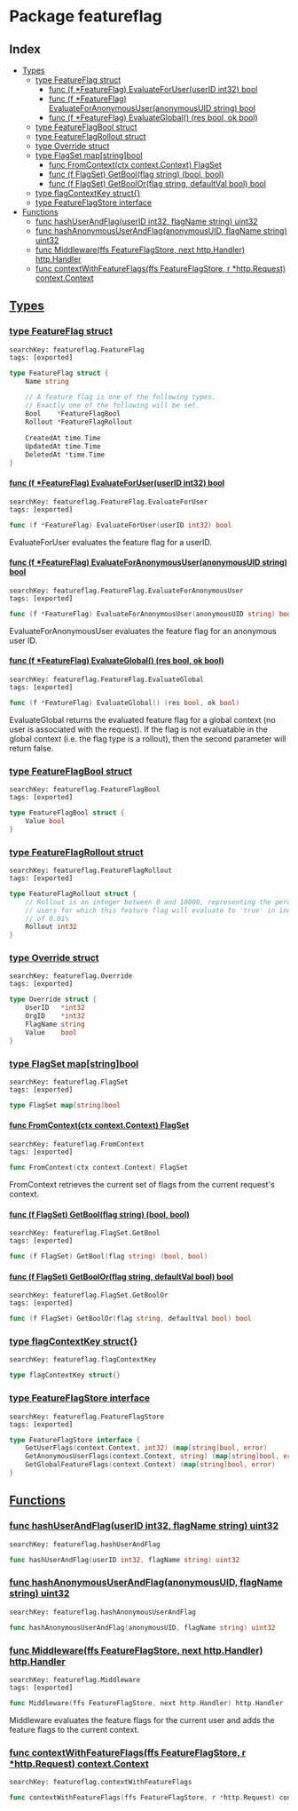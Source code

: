 # Package featureflag

## Index

* [Types](#type)
    * [type FeatureFlag struct](#FeatureFlag)
        * [func (f *FeatureFlag) EvaluateForUser(userID int32) bool](#FeatureFlag.EvaluateForUser)
        * [func (f *FeatureFlag) EvaluateForAnonymousUser(anonymousUID string) bool](#FeatureFlag.EvaluateForAnonymousUser)
        * [func (f *FeatureFlag) EvaluateGlobal() (res bool, ok bool)](#FeatureFlag.EvaluateGlobal)
    * [type FeatureFlagBool struct](#FeatureFlagBool)
    * [type FeatureFlagRollout struct](#FeatureFlagRollout)
    * [type Override struct](#Override)
    * [type FlagSet map[string]bool](#FlagSet)
        * [func FromContext(ctx context.Context) FlagSet](#FromContext)
        * [func (f FlagSet) GetBool(flag string) (bool, bool)](#FlagSet.GetBool)
        * [func (f FlagSet) GetBoolOr(flag string, defaultVal bool) bool](#FlagSet.GetBoolOr)
    * [type flagContextKey struct{}](#flagContextKey)
    * [type FeatureFlagStore interface](#FeatureFlagStore)
* [Functions](#func)
    * [func hashUserAndFlag(userID int32, flagName string) uint32](#hashUserAndFlag)
    * [func hashAnonymousUserAndFlag(anonymousUID, flagName string) uint32](#hashAnonymousUserAndFlag)
    * [func Middleware(ffs FeatureFlagStore, next http.Handler) http.Handler](#Middleware)
    * [func contextWithFeatureFlags(ffs FeatureFlagStore, r *http.Request) context.Context](#contextWithFeatureFlags)


## <a id="type" href="#type">Types</a>

### <a id="FeatureFlag" href="#FeatureFlag">type FeatureFlag struct</a>

```
searchKey: featureflag.FeatureFlag
tags: [exported]
```

```Go
type FeatureFlag struct {
	Name string

	// A feature flag is one of the following types.
	// Exactly one of the following will be set.
	Bool    *FeatureFlagBool
	Rollout *FeatureFlagRollout

	CreatedAt time.Time
	UpdatedAt time.Time
	DeletedAt *time.Time
}
```

#### <a id="FeatureFlag.EvaluateForUser" href="#FeatureFlag.EvaluateForUser">func (f *FeatureFlag) EvaluateForUser(userID int32) bool</a>

```
searchKey: featureflag.FeatureFlag.EvaluateForUser
tags: [exported]
```

```Go
func (f *FeatureFlag) EvaluateForUser(userID int32) bool
```

EvaluateForUser evaluates the feature flag for a userID. 

#### <a id="FeatureFlag.EvaluateForAnonymousUser" href="#FeatureFlag.EvaluateForAnonymousUser">func (f *FeatureFlag) EvaluateForAnonymousUser(anonymousUID string) bool</a>

```
searchKey: featureflag.FeatureFlag.EvaluateForAnonymousUser
tags: [exported]
```

```Go
func (f *FeatureFlag) EvaluateForAnonymousUser(anonymousUID string) bool
```

EvaluateForAnonymousUser evaluates the feature flag for an anonymous user ID. 

#### <a id="FeatureFlag.EvaluateGlobal" href="#FeatureFlag.EvaluateGlobal">func (f *FeatureFlag) EvaluateGlobal() (res bool, ok bool)</a>

```
searchKey: featureflag.FeatureFlag.EvaluateGlobal
tags: [exported]
```

```Go
func (f *FeatureFlag) EvaluateGlobal() (res bool, ok bool)
```

EvaluateGlobal returns the evaluated feature flag for a global context (no user is associated with the request). If the flag is not evaluatable in the global context (i.e. the flag type is a rollout), then the second parameter will return false. 

### <a id="FeatureFlagBool" href="#FeatureFlagBool">type FeatureFlagBool struct</a>

```
searchKey: featureflag.FeatureFlagBool
tags: [exported]
```

```Go
type FeatureFlagBool struct {
	Value bool
}
```

### <a id="FeatureFlagRollout" href="#FeatureFlagRollout">type FeatureFlagRollout struct</a>

```
searchKey: featureflag.FeatureFlagRollout
tags: [exported]
```

```Go
type FeatureFlagRollout struct {
	// Rollout is an integer between 0 and 10000, representing the percent of
	// users for which this feature flag will evaluate to 'true' in increments
	// of 0.01%
	Rollout int32
}
```

### <a id="Override" href="#Override">type Override struct</a>

```
searchKey: featureflag.Override
tags: [exported]
```

```Go
type Override struct {
	UserID   *int32
	OrgID    *int32
	FlagName string
	Value    bool
}
```

### <a id="FlagSet" href="#FlagSet">type FlagSet map[string]bool</a>

```
searchKey: featureflag.FlagSet
tags: [exported]
```

```Go
type FlagSet map[string]bool
```

#### <a id="FromContext" href="#FromContext">func FromContext(ctx context.Context) FlagSet</a>

```
searchKey: featureflag.FromContext
tags: [exported]
```

```Go
func FromContext(ctx context.Context) FlagSet
```

FromContext retrieves the current set of flags from the current request's context. 

#### <a id="FlagSet.GetBool" href="#FlagSet.GetBool">func (f FlagSet) GetBool(flag string) (bool, bool)</a>

```
searchKey: featureflag.FlagSet.GetBool
tags: [exported]
```

```Go
func (f FlagSet) GetBool(flag string) (bool, bool)
```

#### <a id="FlagSet.GetBoolOr" href="#FlagSet.GetBoolOr">func (f FlagSet) GetBoolOr(flag string, defaultVal bool) bool</a>

```
searchKey: featureflag.FlagSet.GetBoolOr
tags: [exported]
```

```Go
func (f FlagSet) GetBoolOr(flag string, defaultVal bool) bool
```

### <a id="flagContextKey" href="#flagContextKey">type flagContextKey struct{}</a>

```
searchKey: featureflag.flagContextKey
```

```Go
type flagContextKey struct{}
```

### <a id="FeatureFlagStore" href="#FeatureFlagStore">type FeatureFlagStore interface</a>

```
searchKey: featureflag.FeatureFlagStore
tags: [exported]
```

```Go
type FeatureFlagStore interface {
	GetUserFlags(context.Context, int32) (map[string]bool, error)
	GetAnonymousUserFlags(context.Context, string) (map[string]bool, error)
	GetGlobalFeatureFlags(context.Context) (map[string]bool, error)
}
```

## <a id="func" href="#func">Functions</a>

### <a id="hashUserAndFlag" href="#hashUserAndFlag">func hashUserAndFlag(userID int32, flagName string) uint32</a>

```
searchKey: featureflag.hashUserAndFlag
```

```Go
func hashUserAndFlag(userID int32, flagName string) uint32
```

### <a id="hashAnonymousUserAndFlag" href="#hashAnonymousUserAndFlag">func hashAnonymousUserAndFlag(anonymousUID, flagName string) uint32</a>

```
searchKey: featureflag.hashAnonymousUserAndFlag
```

```Go
func hashAnonymousUserAndFlag(anonymousUID, flagName string) uint32
```

### <a id="Middleware" href="#Middleware">func Middleware(ffs FeatureFlagStore, next http.Handler) http.Handler</a>

```
searchKey: featureflag.Middleware
tags: [exported]
```

```Go
func Middleware(ffs FeatureFlagStore, next http.Handler) http.Handler
```

Middleware evaluates the feature flags for the current user and adds the feature flags to the current context. 

### <a id="contextWithFeatureFlags" href="#contextWithFeatureFlags">func contextWithFeatureFlags(ffs FeatureFlagStore, r *http.Request) context.Context</a>

```
searchKey: featureflag.contextWithFeatureFlags
```

```Go
func contextWithFeatureFlags(ffs FeatureFlagStore, r *http.Request) context.Context
```

